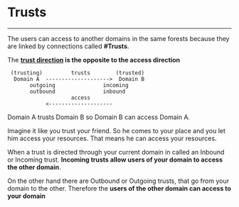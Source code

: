 # Trusts

---

The users can access to another domains in the same forests because they are linked by connections called **#Trusts**.

The **[trust direction](https://docs.microsoft.com/en-us/previous-versions/windows/it-pro/windows-server-2008-r2-and-2008/cc731404(v=ws.10)) is the opposite to the access direction**

```
 (trusting)         trusts        (trusted)
  Domain A  -------------------->  Domain B
       outgoing               incoming
       outbound               inbound
                    access
            <--------------------
```

Domain A trusts Domain B so Domain B can access Domain A.

Imagine it like you trust your friend. So he comes to your place and you let him access your resources.
That means he can access your resources.

When a trust is directed through your current domain in called an Inbound or Incoming trust. **Incoming trusts allow users of your domain to access the other domain**.

On the other hand there are Outbound or Outgoing trusts, that go from your domain to the other. Therefore the **users of the other domain can access to your domain**

